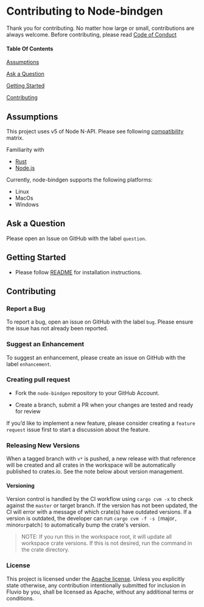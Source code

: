 # Contributing to Node-bindgen

Thank you for contributing. No matter how large or small, contributions are always welcome. Before contributing, please read [Code of Conduct](CODE-OF-CONDUCT.md)

#### Table Of Contents

[Assumptions](#assumptions)

[Ask a Question](#ask-a-question)

[Getting Started](#getting-started)

[Contributing](#contributing)

## Assumptions
This project uses v5 of Node N-API. Please see following [compatibility](https://nodejs.org/api/n-api.html#n_api_n_api_version_matrix) matrix.

Familiarity with
- [Rust](https://www.rust-lang.org)
- [Node.js](https://nodejs.org/en/docs/)

Currently, node-bindgen supports the following platforms:

- Linux
- MacOs
- Windows


## Ask a Question

Please open an Issue on GitHub with the label `question`.

## Getting Started

- Please follow [README](https://github.com/infinyon/node-bindgen/blob/master/README.md) for installation instructions.
## Contributing

### Report a Bug

To report a bug, open an issue on GitHub with the label `bug`. Please ensure the issue has not already been reported.

### Suggest an Enhancement

To suggest an enhancement, please create an issue on GitHub with the label `enhancement`.

### Creating pull request

- Fork the `node-bindgen` repository to your GitHub Account.

- Create a branch, submit a PR when your changes are tested and ready for review

If you’d like to implement a new feature, please consider creating a `feature request` issue first to start a discussion about the feature.

### Releasing New Versions

When a tagged branch with `v*` is pushed, a new release with that reference will be created and all crates in the workspace will be automatically published to crates.io. See the note below about version management.

#### Versioning

Version control is handled by the CI workflow using `cargo cvm -x` to check against the `master` or target branch. If the version has not been updated, the CI will error with a message of which crate(s) have outdated versions. If a version is outdated, the developer can run `cargo cvm -f -s [`major`, `minor` or `patch`]` to automatically bump the crate's version. 

> NOTE: If you run this in the workspace root, it will update all workspace crate versions. If this is not desired, run the command in the crate directory.

### License

This project is licensed under the [Apache license](LICENSE-APACHE). Unless you explicitly state otherwise, any contribution intentionally submitted for inclusion in Fluvio by you, shall be licensed as Apache, without any additional terms or conditions.



